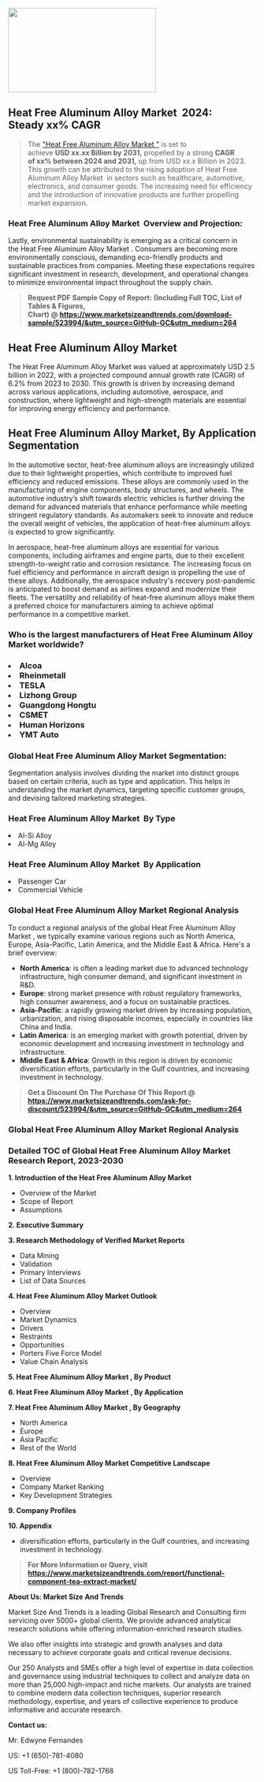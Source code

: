 <p><img class="alignnone size-medium wp-image-20088" src="https://ffe5etoiles.com/wp-content/uploads/2024/12/MST1-300x171.png" alt="" width="300" height="171" /></p><h2 id="ember46" class="ember-view reader-text-block__heading-2">Heat Free Aluminum Alloy Market &nbsp;2024: Steady&nbsp;xx% CAGR</h2><blockquote id="ember47" class="ember-view reader-text-block__blockquote">The&nbsp;<a class="app-aware-link " href="https://www.marketsizeandtrends.com/download-sample/523994/&utm_source=GitHub-GC&utm_medium=264" target="_blank" data-test-app-aware-link="">"Heat Free Aluminum Alloy Market "</a>&nbsp;is set to achieve&nbsp;<strong>USD&nbsp;xx.xx&nbsp;Billion by 2031,</strong>&nbsp;propelled by a strong&nbsp;<strong>CAGR of&nbsp;xx% between 2024 and 2031,</strong>&nbsp;up from USD xx.x Billion in 2023. This growth can be attributed to the rising adoption of&nbsp;Heat Free Aluminum Alloy Market &nbsp;in sectors such as healthcare, automotive, electronics, and consumer goods. The increasing need for efficiency and the introduction of innovative products are further propelling market expansion.</blockquote><h3 id="ember48" class="ember-view reader-text-block__heading-3">Heat Free Aluminum Alloy Market &nbsp;Overview and Projection:</h3><p id="ember49" class="ember-view reader-text-block__paragraph">Lastly, environmental sustainability is emerging as a critical concern in the&nbsp;Heat Free Aluminum Alloy Market . Consumers are becoming more environmentally conscious, demanding eco-friendly products and sustainable practices from companies. Meeting these expectations requires significant investment in research, development, and operational changes to minimize environmental impact throughout the supply chain.</p><blockquote id="ember50" class="ember-view reader-text-block__blockquote"><strong>Request PDF Sample Copy of Report: (Including Full TOC, List of Tables &amp; Figures, Chart)&nbsp;@&nbsp;<strong><a href="https://www.marketsizeandtrends.com/download-sample/523994/&utm_source=GitHub-GC&utm_medium=264" target="_blank">https://www.marketsizeandtrends.com/download-sample/523994/&utm_source=GitHub-GC&utm_medium=264</a></strong></strong></blockquote><h3 class=""> <h2>Heat Free Aluminum Alloy Market</h2><p>The Heat Free Aluminum Alloy Market was valued at approximately USD 2.5 billion in 2022, with a projected compound annual growth rate (CAGR) of 6.2% from 2023 to 2030. This growth is driven by increasing demand across various applications, including automotive, aerospace, and construction, where lightweight and high-strength materials are essential for improving energy efficiency and performance.</p><h2>Heat Free Aluminum Alloy Market, By Application Segmentation</h2><p>In the automotive sector, heat-free aluminum alloys are increasingly utilized due to their lightweight properties, which contribute to improved fuel efficiency and reduced emissions. These alloys are commonly used in the manufacturing of engine components, body structures, and wheels. The automotive industry’s shift towards electric vehicles is further driving the demand for advanced materials that enhance performance while meeting stringent regulatory standards. As automakers seek to innovate and reduce the overall weight of vehicles, the application of heat-free aluminum alloys is expected to grow significantly.</p><p>In aerospace, heat-free aluminum alloys are essential for various components, including airframes and engine parts, due to their excellent strength-to-weight ratio and corrosion resistance. The increasing focus on fuel efficiency and performance in aircraft design is propelling the use of these alloys. Additionally, the aerospace industry's recovery post-pandemic is anticipated to boost demand as airlines expand and modernize their fleets. The versatility and reliability of heat-free aluminum alloys make them a preferred choice for manufacturers aiming to achieve optimal performance in a competitive market.</p></h3><h3 id="" class="">Who is the largest manufacturers of&nbsp;Heat Free Aluminum Alloy Market worldwide?</h3><h3 class=""></Li><Li>Alcoa</Li><Li> Rheinmetall</Li><Li> TESLA</Li><Li> Lizhong Group</Li><Li> Guangdong Hongtu</Li><Li> CSMET</Li><Li> Human Horizons</Li><Li> YMT Auto</h3><h3 id="ember53" class="ember-view reader-text-block__heading-3">Global&nbsp;Heat Free Aluminum Alloy Market Segmentation:</h3><p id="ember54" class="ember-view reader-text-block__paragraph">Segmentation analysis involves dividing the market into distinct groups based on certain criteria, such as type and application. This helps in understanding the market dynamics, targeting specific customer groups, and devising tailored marketing strategies.</p><h3 id="" class="">Heat Free Aluminum Alloy Market &nbsp;By Type</h3><p></Li><Li>Al-Si Alloy</Li><Li> Al-Mg Alloy</p><h3 id="" class="">Heat Free Aluminum Alloy Market &nbsp;By Application</h3><p class=""></Li><Li>Passenger Car</Li><Li> Commercial Vehicle</p><h3 id="ember62" class="ember-view reader-text-block__heading-3">Global Heat Free Aluminum Alloy Market Regional Analysis</h3><p id="ember63" class="ember-view reader-text-block__paragraph">To conduct a regional analysis of the global Heat Free Aluminum Alloy Market , we typically examine various regions such as North America, Europe, Asia-Pacific, Latin America, and the Middle East &amp; Africa. Here's a brief overview:</p><ul><li><strong>North America</strong>: is often a leading market due to advanced technology infrastructure, high consumer demand, and significant investment in R&amp;D.</li><li><strong>Europe</strong>: strong market presence with robust regulatory frameworks, high consumer awareness, and a focus on sustainable practices.</li><li><strong>Asia-Pacific</strong>: a rapidly growing market driven by increasing population, urbanization, and rising disposable incomes, especially in countries like China and India.</li><li><strong>Latin America</strong>: is an emerging market with growth potential, driven by economic development and increasing investment in technology and infrastructure.</li><li><strong>Middle East &amp; Africa</strong>: Growth in this region is driven by economic diversification efforts, particularly in the Gulf countries, and increasing investment in technology.</li></ul><blockquote id="ember61" class="ember-view reader-text-block__blockquote"><strong>Get a Discount On The Purchase Of This Report @ <strong><a href="https://html-cleaner.com/" target="">https://www.marketsizeandtrends.com/ask-for-discount/523994/&utm_source=GitHub-GC&utm_medium=264</a></strong></strong></blockquote><h3 id="ember62" class="ember-view reader-text-block__heading-3">Global Heat Free Aluminum Alloy Market Regional Analysis</h3><h3 id="" class="">Detailed TOC of Global Heat Free Aluminum Alloy Market Research Report, 2023-2030</h3><p id="" class=""><strong>1. Introduction of the Heat Free Aluminum Alloy Market </strong></p><ul><li>Overview of the Market</li><li>Scope of Report</li><li>Assumptions</li></ul><p id="" class=""><strong>2. Executive Summary</strong></p><p id="" class=""><strong>3. Research Methodology of Verified Market Reports</strong></p><ul><li>Data Mining</li><li>Validation</li><li>Primary Interviews</li><li>List of Data Sources</li></ul><p id="" class=""><strong>4. Heat Free Aluminum Alloy Market Outlook</strong></p><ul><li>Overview</li><li>Market Dynamics</li><li>Drivers</li><li>Restraints</li><li>Opportunities</li><li>Porters Five Force Model</li><li>Value Chain Analysis</li></ul><p id="" class=""><strong>5. Heat Free Aluminum Alloy Market , By Product</strong></p><p id="" class=""><strong>6. Heat Free Aluminum Alloy Market , By Application</strong></p><p id="" class=""><strong>7. Heat Free Aluminum Alloy Market , By Geography</strong></p><ul><li>North America</li><li>Europe</li><li>Asia Pacific</li><li>Rest of the World</li></ul><p id="" class=""><strong>8. Heat Free Aluminum Alloy Market Competitive Landscape</strong></p><ul><li>Overview</li><li>Company Market Ranking</li><li>Key Development Strategies</li></ul><p id="" class=""><strong>9. Company Profiles</strong></p><p id="" class=""><strong>10. Appendix</strong></p><ul><li>diversification efforts, particularly in the Gulf countries, and increasing investment in technology.</li></ul><blockquote id="ember65" class="ember-view reader-text-block__blockquote"><strong>For More Information or Query, visit <strong><strong><a href="https://html-cleaner.com/" target="">https://www.marketsizeandtrends.com/report/functional-component-tea-extract-market/</a></strong></strong></strong></blockquote><p id="" class=""><strong>About Us: Market Size And Trends</strong></p><p id="" class="">Market Size And Trends is a leading Global Research and Consulting firm servicing over 5000+ global clients. We provide advanced analytical research solutions while offering information-enriched research studies.</p><p id="" class="">We also offer insights into strategic and growth analyses and data necessary to achieve corporate goals and critical revenue decisions.</p><p id="" class="">Our 250 Analysts and SMEs offer a high level of expertise in data collection and governance using industrial techniques to collect and analyze data on more than 25,000 high-impact and niche markets. Our analysts are trained to combine modern data collection techniques, superior research methodology, expertise, and years of collective experience to produce informative and accurate research.</p><p id="" class=""><strong>Contact us:</strong></p><p id="" class="">Mr. Edwyne Fernandes</p><p id="" class="">US: +1 (650)-781-4080</p><p id="" class="">US Toll-Free: +1 (800)-782-1768</p>
